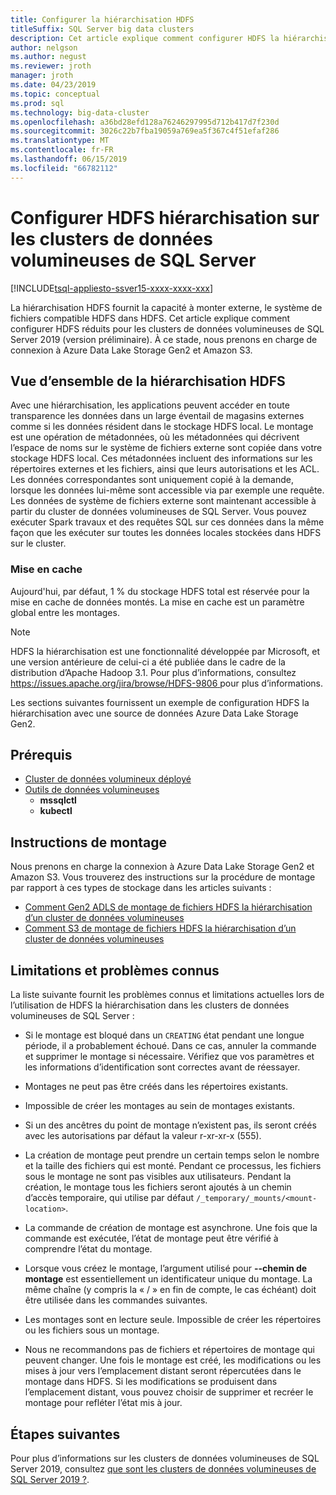 ```yaml
---
title: Configurer la hiérarchisation HDFS
titleSuffix: SQL Server big data clusters
description: Cet article explique comment configurer HDFS la hiérarchisation pour monter un système de fichiers externe Azure Data Lake Storage dans HDFS sur un cluster de données volumineuses de SQL Server 2019 (version préliminaire).
author: nelgson
ms.author: negust
ms.reviewer: jroth
manager: jroth
ms.date: 04/23/2019
ms.topic: conceptual
ms.prod: sql
ms.technology: big-data-cluster
ms.openlocfilehash: a36bd28efd128a76246297995d712b417d7f230d
ms.sourcegitcommit: 3026c22b7fba19059a769ea5f367c4f51efaf286
ms.translationtype: MT
ms.contentlocale: fr-FR
ms.lasthandoff: 06/15/2019
ms.locfileid: "66782112"
---
```

# <a name="configure-hdfs-tiering-on-sql-server-big-data-clusters"></a>Configurer HDFS hiérarchisation sur les clusters de données volumineuses de SQL Server

[!INCLUDE[tsql-appliesto-ssver15-xxxx-xxxx-xxx](../includes/tsql-appliesto-ssver15-xxxx-xxxx-xxx.md)]

La hiérarchisation HDFS fournit la capacité à monter externe, le système de fichiers compatible HDFS dans HDFS. Cet article explique comment configurer HDFS réduits pour les clusters de données volumineuses de SQL Server 2019 (version préliminaire). À ce stade, nous prenons en charge de connexion à Azure Data Lake Storage Gen2 et Amazon S3. 

## <a name="hdfs-tiering-overview"></a>Vue d’ensemble de la hiérarchisation HDFS

Avec une hiérarchisation, les applications peuvent accéder en toute transparence les données dans un large éventail de magasins externes comme si les données résident dans le stockage HDFS local. Le montage est une opération de métadonnées, où les métadonnées qui décrivent l’espace de noms sur le système de fichiers externe sont copiée dans votre stockage HDFS local. Ces métadonnées incluent des informations sur les répertoires externes et les fichiers, ainsi que leurs autorisations et les ACL. Les données correspondantes sont uniquement copié à la demande, lorsque les données lui-même sont accessible via par exemple une requête. Les données de système de fichiers externe sont maintenant accessible à partir du cluster de données volumineuses de SQL Server. Vous pouvez exécuter Spark travaux et des requêtes SQL sur ces données dans la même façon que les exécuter sur toutes les données locales stockées dans HDFS sur le cluster.

### <a name="caching"></a>Mise en cache
Aujourd'hui, par défaut, 1 % du stockage HDFS total est réservée pour la mise en cache de données montés. La mise en cache est un paramètre global entre les montages.

> [!NOTE]
> HDFS la hiérarchisation est une fonctionnalité développée par Microsoft, et une version antérieure de celui-ci a été publiée dans le cadre de la distribution d’Apache Hadoop 3.1. Pour plus d’informations, consultez [ https://issues.apache.org/jira/browse/HDFS-9806 ](https://issues.apache.org/jira/browse/HDFS-9806) pour plus d’informations.

Les sections suivantes fournissent un exemple de configuration HDFS la hiérarchisation avec une source de données Azure Data Lake Storage Gen2.

## <a name="prerequisites"></a>Prérequis

- [Cluster de données volumineux déployé](deployment-guidance.md)
- [Outils de données volumineuses](deploy-big-data-tools.md)
  - **mssqlctl**
  - **kubectl**

## <a name="mounting-instructions"></a>Instructions de montage

Nous prenons en charge la connexion à Azure Data Lake Storage Gen2 et Amazon S3. Vous trouverez des instructions sur la procédure de montage par rapport à ces types de stockage dans les articles suivants :

- [Comment Gen2 ADLS de montage de fichiers HDFS la hiérarchisation d’un cluster de données volumineuses](hdfs-tiering-mount-adlsgen2.md)
- [Comment S3 de montage de fichiers HDFS la hiérarchisation d’un cluster de données volumineuses](hdfs-tiering-mount-s3.md)

## <a id="issues"></a> Limitations et problèmes connus

La liste suivante fournit les problèmes connus et limitations actuelles lors de l’utilisation de HDFS la hiérarchisation dans les clusters de données volumineuses de SQL Server :

- Si le montage est bloqué dans un `CREATING` état pendant une longue période, il a probablement échoué. Dans ce cas, annuler la commande et supprimer le montage si nécessaire. Vérifiez que vos paramètres et les informations d’identification sont correctes avant de réessayer.

- Montages ne peut pas être créés dans les répertoires existants.

- Impossible de créer les montages au sein de montages existants.

- Si un des ancêtres du point de montage n’existent pas, ils seront créés avec les autorisations par défaut la valeur r-xr-xr-x (555).

- La création de montage peut prendre un certain temps selon le nombre et la taille des fichiers qui est monté. Pendant ce processus, les fichiers sous le montage ne sont pas visibles aux utilisateurs. Pendant la création, le montage tous les fichiers seront ajoutés à un chemin d’accès temporaire, qui utilise par défaut `/_temporary/_mounts/<mount-location>`.

- La commande de création de montage est asynchrone. Une fois que la commande est exécutée, l’état de montage peut être vérifié à comprendre l’état du montage.

- Lorsque vous créez le montage, l’argument utilisé pour **--chemin de montage** est essentiellement un identificateur unique du montage. La même chaîne (y compris la « / » en fin de compte, le cas échéant) doit être utilisée dans les commandes suivantes.

- Les montages sont en lecture seule. Impossible de créer les répertoires ou les fichiers sous un montage.

- Nous ne recommandons pas de fichiers et répertoires de montage qui peuvent changer. Une fois le montage est créé, les modifications ou les mises à jour vers l’emplacement distant seront répercutées dans le montage dans HDFS. Si les modifications se produisent dans l’emplacement distant, vous pouvez choisir de supprimer et recréer le montage pour refléter l’état mis à jour.

## <a name="next-steps"></a>Étapes suivantes

Pour plus d’informations sur les clusters de données volumineuses de SQL Server 2019, consultez [que sont les clusters de données volumineuses de SQL Server 2019 ?](big-data-cluster-overview.md).
